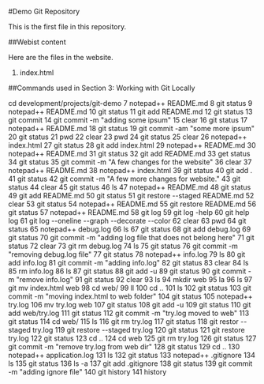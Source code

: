 #Demo Git Repository

This is the first file in this repository.

##Webist content

Here are the files in the website.

1. index.html

##Commands used in Section 3: Working with Git Locally

 cd development/projects/git-demo
    7  notepad++ README.md
    8  git status
    9  notepad++ README.md
   10  git status
   11  git add README.md
   12  git status
   13  git commit
   14  git commit -m "adding some ipsum"
   15  clear
   16  git status
   17  notepad++ README.md
   18  git status
   19  git commit -am "some more ipsum"
   20  git status
   21  pwd
   22  clear
   23  pwd
   24  git status
   25  clear
   26  notepad++ index.html
   27  git status
   28  git add index.html
   29  notepad++ README.md
   30  notepad++ README.md
   31  git status
   32  git add README.md
   33  get status
   34  git status
   35  git commit -m "A few changes for the website"
   36  clear
   37  notepad++ README.md
   38  notepad++ index.html
   39  git status
   40  git add .
   41  git status
   42  git commit -m "A few more changes for website."
   43  git status
   44  clear
   45  git status
   46  ls
   47  notepad++ README.md
   48  git status
   49  git add README.md
   50  git status
   51  git restore --staged README.md
   52  clear
   53  git status
   54  notepad++ README.md
   55  git restore README.md
   56  git status
   57  notepad++ README.md
   58  git log
   59  git log -help
   60  git help log
   61  git log --oneline --graph --decorate --color
   62  clear
   63  pwd
   64  git status
   65  notepad++ debug.log
   66  ls
   67  git status
   68  git add debug.log
   69  git status
   70  git commit -m "adding log file that does not belong here"
   71  git status
   72  clear
   73  git rm debug.log
   74  ls
   75  git status
   76  git commit -m "removing debug.log file"
   77  git status
   78  notepad++ info.log
   79  ls
   80  git add info.log
   81  git commit -m "adding info.log"
   82  git status
   83  clear
   84  ls
   85  rm info.log
   86  ls
   87  git status
   88  git add -u
   89  git status
   90  git commit -m "remove info.log"
   91  git status
   92  clear
   93  ls
   94  mkdir web
   95  la
   96  ls
   97  git mv index.html web
   98  cd web/
   99  ll
  100  cd ..
  101  ls
  102  git status
  103  git commit -m "moving index.html to web folder"
  104  git status
  105  notepad++ try.log
  106  mv try.log web
  107  git status
  108  git add -u
  109  git status
  110  git add web/try.log
  111  git status
  112  git commit -m "try.log moved to web"
  113  git status
  114  cd web/
  115  ls
  116  git rm try.log
  117  git status
  118  git restor --staged try.log
  119  git restore --staged try.log
  120  git status
  121  git restore try.log
  122  git status
  123  cd ..
  124  cd web
  125  git rm try.log
  126  git status
  127  git commit -m "remove try.log from web dir"
  128  git status
  129  cd ..
  130  notepad++ application.log
  131  ls
  132  git status
  133  notepad++ .gitignore
  134  ls
  135  git status
  136  ls -a
  137  git add .gitignore
  138  git status
  139  git commit -m "adding ignore file"
  140  git  history
  141  history
